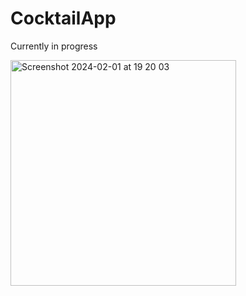 # CocktailApp
Currently in progress

<img width="361" alt="Screenshot 2024-02-01 at 19 20 03" src="https://github.com/kkd01/CocktailApp/assets/156792296/3fd8dd8c-b761-4db1-8b55-6a3a1b2f55ea">
